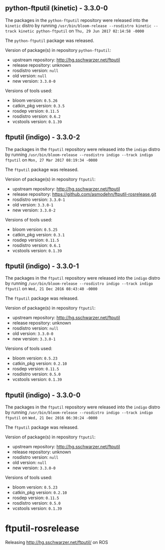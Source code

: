 ## python-ftputil (kinetic) - 3.3.0-0

The packages in the `python-ftputil` repository were released into the `kinetic` distro by running `/usr/bin/bloom-release --rosdistro kinetic --track kinetic python-ftputil` on `Thu, 29 Jun 2017 02:14:58 -0000`

The `python-ftputil` package was released.

Version of package(s) in repository `python-ftputil`:

- upstream repository: http://hg.sschwarzer.net/ftputil
- release repository: unknown
- rosdistro version: `null`
- old version: `null`
- new version: `3.3.0-0`

Versions of tools used:

- bloom version: `0.5.26`
- catkin_pkg version: `0.3.5`
- rosdep version: `0.11.5`
- rosdistro version: `0.6.2`
- vcstools version: `0.1.39`


## ftputil (indigo) - 3.3.0-2

The packages in the `ftputil` repository were released into the `indigo` distro by running `/usr/bin/bloom-release --rosdistro indigo --track indigo ftputil` on `Mon, 27 Mar 2017 08:19:34 -0000`

The `ftputil` package was released.

Version of package(s) in repository `ftputil`:

- upstream repository: http://hg.sschwarzer.net/ftputil
- release repository: https://github.com/asmodehn/ftputil-rosrelease.git
- rosdistro version: `3.3.0-1`
- old version: `3.3.0-1`
- new version: `3.3.0-2`

Versions of tools used:

- bloom version: `0.5.25`
- catkin_pkg version: `0.3.1`
- rosdep version: `0.11.5`
- rosdistro version: `0.6.1`
- vcstools version: `0.1.39`


## ftputil (indigo) - 3.3.0-1

The packages in the `ftputil` repository were released into the `indigo` distro by running `/usr/bin/bloom-release --rosdistro indigo --track indigo ftputil` on `Wed, 21 Dec 2016 08:43:40 -0000`

The `ftputil` package was released.

Version of package(s) in repository `ftputil`:

- upstream repository: http://hg.sschwarzer.net/ftputil
- release repository: unknown
- rosdistro version: `null`
- old version: `3.3.0-0`
- new version: `3.3.0-1`

Versions of tools used:

- bloom version: `0.5.23`
- catkin_pkg version: `0.2.10`
- rosdep version: `0.11.5`
- rosdistro version: `0.5.0`
- vcstools version: `0.1.39`


## ftputil (indigo) - 3.3.0-0

The packages in the `ftputil` repository were released into the `indigo` distro by running `/usr/bin/bloom-release --rosdistro indigo --track indigo ftputil` on `Wed, 21 Dec 2016 06:30:24 -0000`

The `ftputil` package was released.

Version of package(s) in repository `ftputil`:

- upstream repository: http://hg.sschwarzer.net/ftputil
- release repository: unknown
- rosdistro version: `null`
- old version: `null`
- new version: `3.3.0-0`

Versions of tools used:

- bloom version: `0.5.23`
- catkin_pkg version: `0.2.10`
- rosdep version: `0.11.5`
- rosdistro version: `0.5.0`
- vcstools version: `0.1.39`


# ftputil-rosrelease
Releasing http://hg.sschwarzer.net/ftputil/ on ROS
